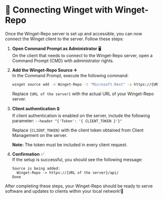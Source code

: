 # 🔗 Connecting Winget with Winget-Repo

Once the Winget-Repo server is set up and accessible, you can now connect the Winget client to the server. Follow these steps:

1. **Open Command Prompt as Administrator** 🖥️  
   On the client that needs to connect to the Winget-Repo server, open a Command Prompt (CMD) with administrator rights.

2. **Add the Winget-Repo Source** ➕  
   In the Command Prompt, execute the following command:
   ```bash
   winget source add -n Winget-Repo -t "Microsoft.Rest" -a https://{URL of the server}/api/
   ```
   Replace `{URL of the server}` with the actual URL of your Winget-Repo server.

3. **Client authentication** 🔒  
   If client authentication is enabled on the server, include the following parameter: `--header "{'Token': '{ CLIENT_TOKEN }'}"`

   Replace `{CLIENT_TOKEN}` with the client token obtained from Client Management on the server.

   **Note:** The token must be included in every client request.

4. **Confirmation** ✅  
   If the setup is successful, you should see the following message:
   ```
   Source is being added:
     Winget-Repo -> https://{URL of the server}/api/
   Done
   ```

After completing these steps, your Winget-Repo should be ready to serve software and updates to clients within your local network!🎉